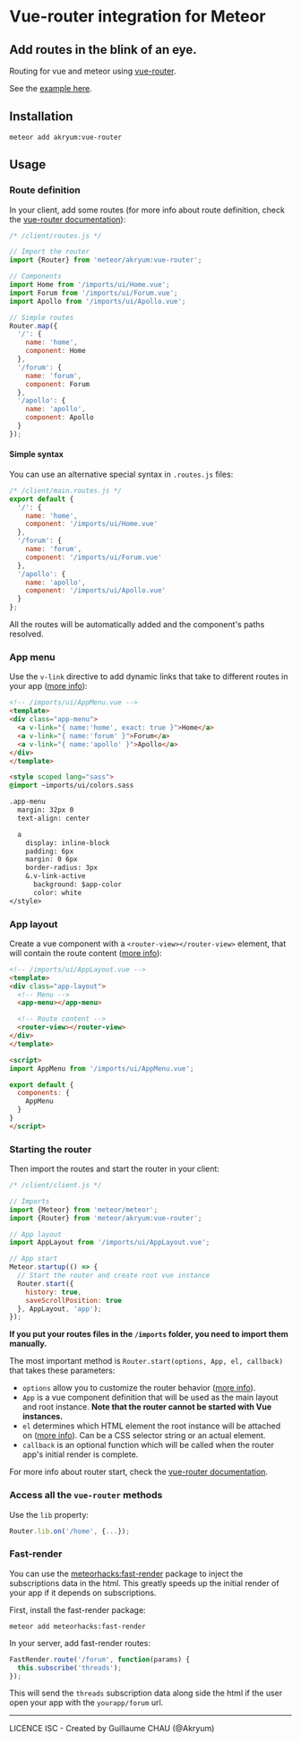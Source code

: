 # Vue-router integration for Meteor

## Add routes in the blink of an eye.
Routing for vue and meteor using [vue-router](https://github.com/vuejs/vue-router).

See the [example here](https://github.com/Akryum/meteor-vue-example-routing).

## Installation


    meteor add akryum:vue-router

## Usage

### Route definition

In your client, add some routes (for more info about route definition, check the [vue-router documentation](http://router.vuejs.org/en/nested.html)):

```javascript
/* /client/routes.js */

// Import the router
import {Router} from 'meteor/akryum:vue-router';

// Components
import Home from '/imports/ui/Home.vue';
import Forum from '/imports/ui/Forum.vue';
import Apollo from '/imports/ui/Apollo.vue';

// Simple routes
Router.map({
  '/': {
    name: 'home',
    component: Home
  },
  '/forum': {
    name: 'forum',
    component: Forum
  },
  '/apollo': {
    name: 'apollo',
    component: Apollo
  }
});
```

#### Simple syntax

You can use an alternative special syntax in `.routes.js` files:

```javascript
/* /client/main.routes.js */
export default {
  '/': {
    name: 'home',
    component: '/imports/ui/Home.vue'
  },
  '/forum': {
    name: 'forum',
    component: '/imports/ui/Forum.vue'
  },
  '/apollo': {
    name: 'apollo',
    component: '/imports/ui/Apollo.vue'
  }
};
```

All the routes will be automatically added and the component's paths resolved.

### App menu

Use the `v-link` directive to add dynamic links that take to different routes in your app ([more info](http://router.vuejs.org/en/link.html)):

```html
<!-- /imports/ui/AppMenu.vue -->
<template>
<div class="app-menu">
  <a v-link="{ name:'home', exact: true }">Home</a>
  <a v-link="{ name:'forum' }">Forum</a>
  <a v-link="{ name:'apollo' }">Apollo</a>
</div>
</template>

<style scoped lang="sass">
@import ~imports/ui/colors.sass

.app-menu
  margin: 32px 0
  text-align: center

  a
    display: inline-block
    padding: 6px
    margin: 0 6px
    border-radius: 3px
    &.v-link-active
      background: $app-color
      color: white
</style>
```

### App layout

Create a vue component with a `<router-view></router-view>` element, that will contain the route content ([more info](http://router.vuejs.org/en/view.html)):

```html
<!-- /imports/ui/AppLayout.vue -->
<template>
<div class="app-layout">
  <!-- Menu -->
  <app-menu></app-menu>

  <!-- Route content -->
  <router-view></router-view>
</div>
</template>

<script>
import AppMenu from '/imports/ui/AppMenu.vue';

export default {
  components: {
    AppMenu
  }
}
</script>
```

### Starting the router

Then import the routes and start the router in your client:

```javascript
/* /client/client.js */

// Imports
import {Meteor} from 'meteor/meteor';
import {Router} from 'meteor/akryum:vue-router';

// App layout
import AppLayout from '/imports/ui/AppLayout.vue';

// App start
Meteor.startup(() => {
  // Start the router and create root vue instance
  Router.start({
    history: true,
    saveScrollPosition: true
  }, AppLayout, 'app');
});
```

**If you put your routes files in the `/imports` folder, you need to import them manually.**

The most important method is `Router.start(options, App, el, callback)` that takes these parameters:

 - `options` allow you to customize the router behavior ([more info](http://router.vuejs.org/en/options.html)).
 - `App` is a vue component definition that will be used as the main layout and root instance. **Note that the router cannot be started with Vue instances.**
 - `el` determines which HTML element the root instance will be attached on ([more info](https://vuejs.org/api/#el)). Can be a CSS selector string or an actual element.
 - `callback` is an optional function which will be called when the router app's initial render is complete.

For more info about router start, check the [vue-router documentation](http://router.vuejs.org/en/api/start.html).

### Access all the `vue-router` methods

Use the `lib` property:

```javascript
Router.lib.on('/home', {...});
```

### Fast-render

You can use the [meteorhacks:fast-render](https://github.com/kadirahq/fast-render) package to inject the subscriptions data in the html. This greatly speeds up the initial render of your app if it depends on subscriptions.

First, install the fast-render package:

    meteor add meteorhacks:fast-render

In your server, add fast-render routes:

```javascript
FastRender.route('/forum', function(params) {
  this.subscribe('threads');
});
```

This will send the `threads` subscription data along side the html if the user open your app with the `yourapp/forum` url.

---

LICENCE ISC - Created by Guillaume CHAU (@Akryum)
